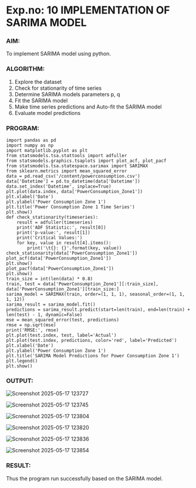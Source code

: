 # Exp.no: 10   IMPLEMENTATION OF SARIMA MODEL

### AIM:
To implement SARIMA model using python.
### ALGORITHM:
1. Explore the dataset
2. Check for stationarity of time series
3. Determine SARIMA models parameters p, q
4. Fit the SARIMA model
5. Make time series predictions and Auto-fit the SARIMA model
6. Evaluate model predictions
### PROGRAM:
```
import pandas as pd
import numpy as np
import matplotlib.pyplot as plt
from statsmodels.tsa.stattools import adfuller
from statsmodels.graphics.tsaplots import plot_acf, plot_pacf
from statsmodels.tsa.statespace.sarimax import SARIMAX
from sklearn.metrics import mean_squared_error
data = pd.read_csv('/content/powerconsumption.csv')
data['Datetime'] = pd.to_datetime(data['Datetime'])
data.set_index('Datetime', inplace=True)
plt.plot(data.index, data['PowerConsumption_Zone1'])
plt.xlabel('Date')
plt.ylabel('Power Consumption Zone 1')
plt.title('Power Consumption Zone 1 Time Series')
plt.show()
def check_stationarity(timeseries):
    result = adfuller(timeseries)
    print('ADF Statistic:', result[0])
    print('p-value:', result[1])
    print('Critical Values:')
    for key, value in result[4].items():
        print('\t{}: {}'.format(key, value))
check_stationarity(data['PowerConsumption_Zone1'])
plot_acf(data['PowerConsumption_Zone1'])
plt.show()
plot_pacf(data['PowerConsumption_Zone1'])
plt.show()
train_size = int(len(data) * 0.8)
train, test = data['PowerConsumption_Zone1'][:train_size], data['PowerConsumption_Zone1'][train_size:]
sarima_model = SARIMAX(train, order=(1, 1, 1), seasonal_order=(1, 1, 1, 12))
sarima_result = sarima_model.fit()
predictions = sarima_result.predict(start=len(train), end=len(train) + len(test) - 1, dynamic=False)
mse = mean_squared_error(test, predictions)
rmse = np.sqrt(mse)
print('RMSE:', rmse)
plt.plot(test.index, test, label='Actual')
plt.plot(test.index, predictions, color='red', label='Predicted')
plt.xlabel('Date')
plt.ylabel('Power Consumption Zone 1')
plt.title('SARIMA Model Predictions for Power Consumption Zone 1')
plt.legend()
plt.show()
```

### OUTPUT:

![Screenshot 2025-05-17 123727](https://github.com/user-attachments/assets/43087cf6-7ddc-4c1e-a690-4d0935492854)

![Screenshot 2025-05-17 123745](https://github.com/user-attachments/assets/1f3d1690-7d50-4a15-81b2-601e3d7cc5e1)

![Screenshot 2025-05-17 123804](https://github.com/user-attachments/assets/1e24177a-6979-40d6-a437-dbab64d76788)

![Screenshot 2025-05-17 123820](https://github.com/user-attachments/assets/fbd4a3a0-7961-447b-a8a0-79c35219e113)

![Screenshot 2025-05-17 123836](https://github.com/user-attachments/assets/f39d15df-ac7a-434a-843f-868cabb628aa)

![Screenshot 2025-05-17 123854](https://github.com/user-attachments/assets/b01f7b6f-7146-4a11-925c-1011290f6565)

### RESULT:
Thus the program run successfully based on the SARIMA model.
